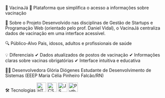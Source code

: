 💉 VacinaJá
📢 Plataforma que simplifica o acesso a informações sobre vacinação

🚀 Sobre o Projeto
Desenvolvido nas disciplinas de Gestão de Startups e Programação Web (orientado pelo prof. Daniel Vidal), o VacinaJá centraliza dados de vacinação em uma interface acessível.

🔍 Público-Alvo
Pais, idosos, adultos e profissionais de saúde

💡 Diferenciais
✔ Dados atualizados de postos de vacinação
✔ Informações claras sobre vacinas obrigatórias
✔ Interface intuitiva e educativa

👩‍💻 Desenvolvedora
Glória Diógenes
Estudante de Desenvolvimento de Sistemas (EEEP Maria Célia Pinheiro Falcão/RN)

🛠 Tecnologias
<img src="https://cdn.jsdelivr.net/gh/devicons/devicon/icons/html5/html5-original.svg" width="30px" title="HTML" /> <img src="https://cdn.jsdelivr.net/gh/devicons/devicon/icons/css3/css3-original.svg" width="30px" title="CSS" /> <img src="https://cdn.jsdelivr.net/gh/devicons/devicon/icons/javascript/javascript-original.svg" width="30px" title="JS" /> <img src="https://cdn.jsdelivr.net/gh/devicons/devicon/icons/python/python-original.svg" width="30px" title="Python" />
